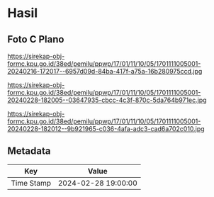 # Hasil

## Foto C Plano

https://sirekap-obj-formc.kpu.go.id/38ed/pemilu/ppwp/17/01/11/10/05/1701111005001-20240216-172017--6957d09d-84ba-417f-a75a-16b280975ccd.jpg

https://sirekap-obj-formc.kpu.go.id/38ed/pemilu/ppwp/17/01/11/10/05/1701111005001-20240228-182005--03647935-cbcc-4c3f-870c-5da764b971ec.jpg

https://sirekap-obj-formc.kpu.go.id/38ed/pemilu/ppwp/17/01/11/10/05/1701111005001-20240228-182012--9b921965-c036-4afa-adc3-cad6a702c010.jpg


## Metadata

| Key        | Value               |
| ---------- | ------------------- |
| Time Stamp | 2024-02-28 19:00:00 |




